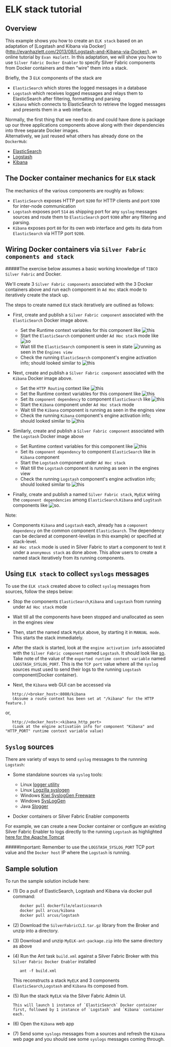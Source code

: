 ELK stack tutorial
==================

Overview
----------

This example shows you how to create an `ELK stack` based on an adaptation of [Logstash and Kibana via Docker] (http://evanhazlett.com/2013/08/Logstash-and-Kibana-via-Docker/), an online tutorial by `Evan Hazlett`.
In this adaptation, we will show you how to use `Silver Fabric Docker Enabler` to specify Silver Fabric components from Docker containers and then "wire" them into a stack.

Briefly, the 3 `ELK` components of the stack are

- `ElasticSearch` which stores the logged messages in a database
- `Logstash` which receives logged messages and relays them to ElasticSearch after filtering, formatting and parsing
- `Kibana` which connects to ElasticSearch to retrieve the logged messages and presents them in a web interface.

Normally, the first thing that we need to do and could have done is package up our three applications components above along with their dependencies into three separate Docker images.  
Alternatively, we just reused what others has already done on the `DockerHub`:

- [ElasticSearch](https://registry.hub.docker.com/u/dockerfile/elasticsearch/)
- [Logstash](https://registry.hub.docker.com/u/arcus/logstash/)
- [Kibana](https://registry.hub.docker.com/u/arcus/kibana/)

The Docker container mechanics for `ELK` stack
----------------------------------------------

The mechanics of the various components are roughly as follows:

- `ElasticSearch` exposes HTTP port `9200` for HTTP clients and port `9300` for inter-node communication
- `Logstash` exposes port `514` as shipping port for any `syslog` messages sources and route them to `ElasticSearch` port `9300` after any filtering and parsing.
- `Kibana` exposes port `80` for its own web interface and gets its data from `ElasticSearch` via HTTP port `9200`.


Wiring Docker containers via `Silver Fabric components and stack`
----------------------------------------------------------------
#####The exercise below assumes a basic working knowledge of `TIBCO Silver Fabric` and Docker.

We'll create 3 `Silver Fabric components` associated with the 3 Docker containers above and run each component in `Ad Hoc` stack mode to iteratively create the stack up.

The steps to create named `ELK` stack iteratively are outlined as follows:

- First, create and publish a `Silver Fabric component` associated with the `ElasticSearch` Docker image above.
     - Set the Runtime context variables for this component like ![this](https://github.com/fabrician/docker-enabler/blob/master/examples/ELK/images/example_elasticsearch_rcv.gif?raw=true "ElasticSearch runtime context variables")
     - Start the `ElasticSearch` component under `Ad Hoc stack` mode like ![so](https://github.com/fabrician/docker-enabler/blob/master/examples/ELK/images/example_elasticsearch_adhoc_mode.gif?raw=true "Starting ElasticSearch in Ad Hoc stack")
     - Wait till the `ElasticSearch` component is seen in state ![running](https://github.com/fabrician/docker-enabler/blob/master/examples/ELK/images/example_elasticsearch_engine.gif?raw=true "ElasticSearch in running state") as seen in the `Engines view`
     - Check the  running `ElasticSearch` component's engine activation info; should looked similar to ![this](https://github.com/fabrician/docker-enabler/blob/master/examples/ELK/images/example_elasticsearch_activationinfo.gif?raw=true "ElasticSearch engine activation info")

- Next, create and publish a `Silver Fabric component` associated with the `Kibana` Docker image above.
     - Set the `HTTP Routing` context like ![this](https://github.com/fabrician/docker-enabler/blob/master/examples/ELK/images/example_kibana_http_routing.gif?raw=true "Kibana HTTP Routing setting")
     - Set the Runtime context variables for this component like ![this](https://github.com/fabrician/docker-enabler/blob/master/examples/ELK/images/example_kibana_rcv.gif?raw=true "Kibana runtime context variables")
     - Set its `component dependency` to component `ElasticSearch` like ![this](https://github.com/fabrician/docker-enabler/blob/master/examples/ELK/images/example_kibana_component_dep.gif?raw=true "Kibana component dependency on ElasticSearch")
     - Start the `Kibana` component under `Ad Hoc stack` mode
     - Wait till the `Kibana` component is running as seen in the engines view
     - Check the running `Kibana` component's engine activation info; should looked similar to ![this](https://github.com/fabrician/docker-enabler/blob/master/examples/ELK/images/example_kibana_activationinfo.gif?raw=true "Kibana engine activation info")
     
- Similarly, create and publish a `Silver Fabric component` associated with the `Logstash` Docker image above
     - Set Runtime context variables for this component like ![this](https://github.com/fabrician/docker-enabler/blob/master/examples/ELK/images/example_logstash_rcv.gif?raw=true "Logstash runtime context variables")
     - Set its `component dependency` to component `ElasticSearch` like in `Kibana` component
     - Start the `Logstash` component under `Ad Hoc stack`
     - Wait till the `Logstash` component is running as seen in the engines view
     - Check the running `Logstash` component's engine activation info; should looked similar to
![this](https://github.com/fabrician/docker-enabler/blob/master/examples/ELK/images/example_logstash_activationinfo.gif?raw=true "Logstash engine activation info")

- Finally, create and publish a named `Silver Fabric stack`, `MyELK` wiring the `component dependencies` among `ElasticSearch`.`Kibana` and `LogStash` components like ![so](https://github.com/fabrician/docker-enabler/blob/master/examples/ELK/images/example_myelk_stack_component_dep.gif?raw=true "MyELK stack declaration").

Note: 
- Components `Kibana` and `Logstash` each, already has a `component dependency` on the common component `ElasticSearch`. The dependency can be declared at component-level(as in this example) or specified at stack-level.
- `Ad Hoc stack` mode is used in Silver Fabric to start a component to test it under a `anonymous stack` as done above. This allow users to create a named stack iteratively from its running components.

Using `ELK stack` to collect `syslogs` messages
-----------------------------------------------

To use the `ELK stack` created above to collect `syslog` messages from sources, follow the steps below:

- Stop the components `ElasticSearch`,`Kibana` and `Logstash` from running under `Ad Hoc stack` mode
- Wait till all the components have been stopped and unallocated as seen in the engines view
- Then, start the named stack `MyELK` above, by starting it in `MANUAL mode`. This starts the stack immediately.
- After the stack is started, look at the `engine activation info` associated with the `Silver Fabric component` named `Logstash`. It should look like [so](https://github.com/fabrician/docker-enabler/blob/master/examples/ELK/images/example_logstash_activationinfo.gif).
Take note of the value of the `exported runtime context variable` named `LOGSTASH_SYSLOG_PORT`. This is the `TCP port` value where all the `syslog` sources must used to send their logs to the running `Logstash` component(Docker container).

- Next, the `Kibana` web GUI can be accessed via
```
   http://<broker_host>:8080/kibana
   (Assume a route context has been set at "/kibana" for the HTTP feature.)
```

or,
```
   http://<docker_host>:<kibana_http_port>
   (Look at the engine activation info for component "Kibana" and "HTTP_PORT" runtime context variable value)
```

`Syslog` sources
-----------------

There are variety of ways to send `syslog` messages to the runnning `Logstash`:

- Some standalone sources via `syslog` tools:
   - Linux [logger utility](http://manpages.ubuntu.com/manpages/precise/man1/logger.1.html)
   - Linux [Logzilla syslogen](https://subversion.assembla.com/svn/logzilla/scripts/contrib/sysloggen/sysloggen)
   - Windows [Kiwi SyslogGen Freeware](http://www.kiwisyslog.com/help/sysloggen/index.html?kiwisysloggen.htm)
   - Windows [SysLogGen](http://www.snmpsoft.com/freetools/sysloggen.html)
   - Java [Slogger](http://syslog-slogger.sourceforge.net/)

- Docker containers or Silver Fabric Enabler components

For example, we can create a new Docker container or configure an existing Silver Fabric Enabler to logs directly to the running `Logstash` as highlighted [here for the Apache Tomcat](http://www.unixpowered.com/unixpowered/2012/05/29/configuring-tomcat-to-log-via-syslog/)

#####Important: Remember to use the `LOGSTASH_SYSLOG_PORT` TCP port value and the `Docker host` IP where the `Logstash` is running.

Sample solution
----------------

To run the sample solution include here:

- (1) Do a pull of ElasticSearch, Logstash and Kibana via docker pull command:

    ```bash
       docker pull dockerfile/elasticsearch
       docker pull arcus/kibana
       docker pull arcus/logstash
    ```
- (2) Download the `SilverFabricCLI.tar.gz` library from the Broker and unzip into a directory.
- (3) Download and unzip `MyELK-ant-package.zip`  into the same directory as above
- (4) Run the Ant task `build.xml` against a Silver Fabric Broker with this `Silver Fabric Docker Enabler` installed

   ```ant
      ant -f build.xml
   ```
   This reconstructs a stack `MyELK` and 3 components `ElasticSearch`,`Logstash` and `Kibana` its composed from.
   
- (5) Run the stack `MyELK` via the Silver Fabric Admin UI.
      
      This will launch 1 instance of `ElasticSearch` Docker container first, followed by 1 instance of `Logstash` and `Kibana` container each.

- (6) Open the `Kibana` web app
- (7) Send some `syslogs` messages from a sources and refresh the `Kibana` web page and you should see some `syslogs` messages coming through.

     
